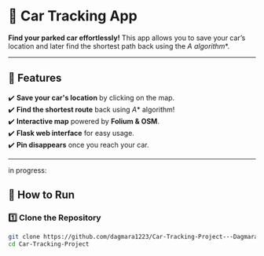 # 🚗 Car Tracking App  

**Find your parked car effortlessly!** This app allows you to save your car’s location and later find the shortest path back using the **A* algorithm**.  

---
## 📌 Features  
✔️ **Save your car's location** by clicking on the map.  
✔️ **Find the shortest route** back using *A** algorithm!  
✔️ **Interactive map** powered by **Folium & OSM**.  
✔️ **Flask web interface** for easy usage.  
✔️ **Pin disappears** once you reach your car.  

---
in progress: 
## 🚀 How to Run  
### 1️⃣ Clone the Repository  
```bash
git clone https://github.com/dagmara1223/Car-Tracking-Project---Dagmara-Krenich-Daniel-Sterzel.git
cd Car-Tracking-Project
